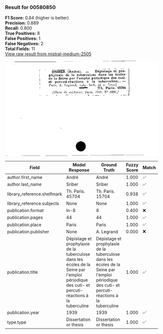 ### Result for 00580850
**F1 Score:** 0.84 (higher is better)<br>**Precision:** 0.889<br>**Recall:** 0.800<br>**True Positives:** 8<br>**False Positives:** 1<br>**False Negatives:** 2<br>**Total Fields:** 11<br>[View raw result from mistral-medium-2505](https://github.com/RISE-UNIBAS/humanities_data_benchmark/blob/main/results/2025-10-01/T0180/request_T0180_00580850.json)

<img src="https://github.com/RISE-UNIBAS/humanities_data_benchmark/blob/main/benchmarks/zettelkatalog/images/00580850.jpg?raw=true" alt="00580850" width="600px">

| Field | Model Response | Ground Truth | Fuzzy Score | Match |
|-------|----------------|--------------|-------------|-------|
| author.first_name | André | André | 1.000 | ✅ |
| author.last_name | Sriber | Sriber | 1.000 | ✅ |
| library_reference.shelfmark | Th. Paris. 45704 | Th. Paris. 15704 | 0.938 | ✅ |
| library_reference.subjects | None | None | 1.000 | ✅ |
| publication.format | In-8 | 8 | 0.400 | ❌ |
| publication.pages | 44 | 44 | 1.000 | ✅ |
| publication.place | Paris | Paris | 1.000 | ✅ |
| publication.publisher | None | A. Legrand | 0.000 | ❌ |
| publication.title | Dépistage et prophylaxie de la tuberculose dans les écoles de la Seine par l'emploi périodique des cuti- et percuti-réactions à la tuberculine | Dépistage et prophylaxie de la tuberculose dans les écoles de la Seine par l'emploi périodique des cuti- et percuti-réactions à la tuberculine | 1.000 | ✅ |
| publication.year | 1939 | 1939 | 1.000 | ✅ |
| type.type | Dissertation or thesis | Dissertation or thesis | 1.000 | ✅ |

